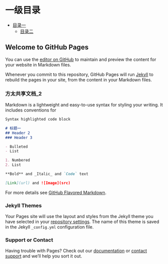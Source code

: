 # 一级目录
  * [目录一]()
    * [目录二]()
## Welcome to GitHub Pages

You can use the [editor on GitHub](https://github.com/zl2290103097/fotilegitbook2/edit/main/README.md) to maintain and preview the content for your website in Markdown files.

Whenever you commit to this repository, GitHub Pages will run [Jekyll](https://jekyllrb.com/) to rebuild the pages in your site, from the content in your Markdown files.

### 方太共享文档_2

Markdown is a lightweight and easy-to-use syntax for styling your writing. It includes conventions for

```markdown
Syntax highlighted code block

# 标题一
## Header 2
### Header 3

- Bulleted
- List

1. Numbered
2. List

**Bold** and _Italic_ and `Code` text

[Link](url) and ![Image](src)
```

For more details see [GitHub Flavored Markdown](https://guides.github.com/features/mastering-markdown/).

### Jekyll Themes

Your Pages site will use the layout and styles from the Jekyll theme you have selected in your [repository settings](https://github.com/zl2290103097/fotilegitbook2/settings). The name of this theme is saved in the Jekyll `_config.yml` configuration file.

### Support or Contact

Having trouble with Pages? Check out our [documentation](https://docs.github.com/categories/github-pages-basics/) or [contact support](https://github.com/contact) and we’ll help you sort it out.

